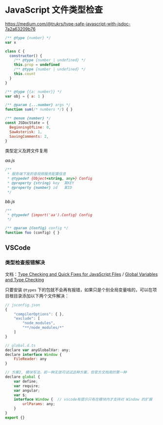 # JavaScript 文件类型检查

https://medium.com/@trukrs/type-safe-javascript-with-jsdoc-7a2a63209b76

```js
/** @type {number} */
var x

class C {
  constructor() {
    /** @type {number | undefined} */
    this.prop = undefined
    /** @type {number | undefined} */
    this.count
  }
}

/** @type {{a: number}} */
var obj = { a: 1 }

/** @param {...number} args */
function sum(/* numbers */) { }

/** @enum {number} */
const JSDocState = {
  BeginningOfLine: 0,
  SawAsterisk: 1,
  SavingComments: 2,
}

```

类型定义及跨文件复用

_aa.js_

```js
/**
 * 服务端下发的音视频服务配置信息
 * @typedef {Object<string, any>} Config
 * @property {string} key  某KEY
 * @property {number} id   某ID
 */
```

_bb.js_

```js
/**
 * @typedef {import('aa').Config} Config
 */

/** @param {Config} config */
function foo (config) { }
```


## VSCode

### 类型检查报错解决

文档：[Type Checking and Quick Fixes for JavaScript Files](https://code.visualstudio.com/docs/languages/javascript#_type-checking-and-quick-fixes-for-javascript-files) / 
[Global Variables and Type Checking](https://code.visualstudio.com/docs/languages/javascript#_global-variables-and-type-checking)

只要安装 `@types` 下的包就不会再有报错，如果只是个别全局变量啥的，可以在项目根目录添加以下两个文件解决：

```js
// jsconfig.json
{
    "compilerOptions": { },
    "exclude": [
        "node_modules",
        "**/node_modules/*"
    ]
}
```

```js
// global.d.ts
declare var anyGlobalVar: any;
declare interface Window {
    FileReader: any
}

// 方案2, 模块写法，前一种无效可试试这种方案，但官方文档用的第一种
declare global {
    var define;
    var require;
    var angular;
    var $;
    interface Window {  // vscode有提示只有在模块内才支持对 Window 的扩展
        urlParams: any;
    }
}
export {}
```



